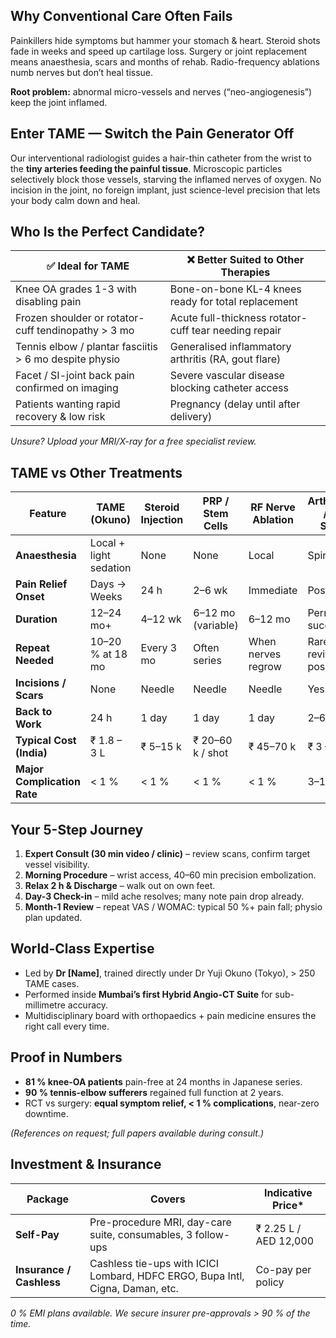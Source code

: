 <!-- FEATURED_DOCTORS_SECTION -->

## **Why Conventional Care Often Fails**

Painkillers hide symptoms but hammer your stomach & heart.
Steroid shots fade in weeks and speed up cartilage loss.
Surgery or joint replacement means anaesthesia, scars and months of rehab.
Radio-frequency ablations numb nerves but don’t heal tissue.

**Root problem:** abnormal micro-vessels and nerves (“neo-angiogenesis”) keep the joint inflamed.

## **Enter TAME — Switch the Pain Generator Off**

Our interventional radiologist guides a hair-thin catheter from the wrist to the **tiny arteries feeding the painful tissue**. Microscopic particles selectively block those vessels, starving the inflamed nerves of oxygen.
No incision in the joint, no foreign implant, just science-level precision that lets your body calm down and heal.


## **Who Is the Perfect Candidate?**

| ✅ Ideal for TAME                                       | ❌ Better Suited to Other Therapies                    |
| ------------------------------------------------------ | ----------------------------------------------------- |
| Knee OA grades 1-3 with disabling pain                 | Bone-on-bone KL-4 knees ready for total replacement   |
| Frozen shoulder or rotator-cuff tendinopathy > 3 mo    | Acute full-thickness rotator-cuff tear needing repair |
| Tennis elbow / plantar fasciitis > 6 mo despite physio | Generalised inflammatory arthritis (RA, gout flare)   |
| Facet / SI-joint back pain confirmed on imaging        | Severe vascular disease blocking catheter access      |
| Patients wanting rapid recovery & low risk             | Pregnancy (delay until after delivery)                |

*Unsure? Upload your MRI/X-ray for a free specialist review.*


## **TAME vs Other Treatments**

|    Feature                  | **TAME (Okuno)**       | Steroid Injection | PRP / Stem Cells   | RF Nerve Ablation  | Arthroscopic / Open Surgery |
| --------------------------- | ---------------------- | ----------------- | ------------------ | ------------------ | --------------------------- |
| **Anaesthesia**             | Local + light sedation | None              | None               | Local              | Spinal / GA                 |
| **Pain Relief Onset**       | Days → Weeks           | 24 h              | 2–6 wk             | Immediate          | Post-rehab                  |
| **Duration**                | 12–24 mo+              | 4–12 wk           | 6–12 mo (variable) | 6–12 mo            | Permanent (if successful)   |
| **Repeat Needed**           | 10–20 % at 18 mo       | Every 3 mo        | Often series       | When nerves regrow | Rare but revision possible  |
| **Incisions / Scars**       | None                   | Needle            | Needle             | Needle             | Yes                         |
| **Back to Work**            | 24 h                   | 1 day             | 1 day              | 1 day              | 2–6 wk                      |
| **Typical Cost (India)**    | ₹ 1.8 – 3 L            | ₹ 5–15 k          | ₹ 20–60 k / shot   | ₹ 45–70 k          | ₹ 3 – 5 L                   |
| **Major Complication Rate** | < 1 %                  | < 1 %             | < 1 %              | < 1 %              | 3–10 %                      |

## **Your 5-Step Journey**

1. **Expert Consult (30 min video / clinic)** – review scans, confirm target vessel visibility.
2. **Morning Procedure** – wrist access, 40–60 min precision embolization.
3. **Relax 2 h & Discharge** – walk out on own feet.
4. **Day-3 Check-in** – mild ache resolves; many note pain drop already.
5. **Month-1 Review** – repeat VAS / WOMAC: typical 50 %+ pain fall; physio plan updated.

## **World-Class Expertise**

* Led by **Dr \[Name]**, trained directly under Dr Yuji Okuno (Tokyo), > 250 TAME cases.
* Performed inside **Mumbai’s first Hybrid Angio-CT Suite** for sub-millimetre accuracy.
* Multidisciplinary board with orthopaedics + pain medicine ensures the right call every time.

## **Proof in Numbers**

* **81 % knee-OA patients** pain-free at 24 months in Japanese series.
* **90 % tennis-elbow sufferers** regained full function at 2 years.
* RCT vs surgery: **equal symptom relief, < 1 % complications**, near-zero downtime.

*(References on request; full papers available during consult.)*

## **Investment & Insurance**

| Package                  | Covers                                                                        | Indicative Price\*    |
| ------------------------ | ----------------------------------------------------------------------------- | --------------------- |
| **Self-Pay**             | Pre-procedure MRI, day-care suite, consumables, 3 follow-ups                  | ₹ 2.25 L / AED 12,000 |
| **Insurance / Cashless** | Cashless tie-ups with ICICI Lombard, HDFC ERGO, Bupa Intl, Cigna, Daman, etc. | Co-pay per policy     |

*0 % EMI plans available. We secure insurer pre-approvals > 90 % of the time.*
